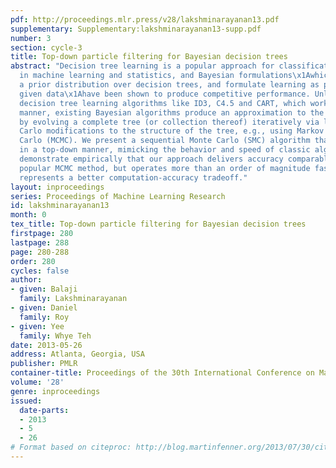 ```yaml
---
pdf: http://proceedings.mlr.press/v28/lakshminarayanan13.pdf
supplementary: Supplementary:lakshminarayanan13-supp.pdf
number: 3
section: cycle-3
title: Top-down particle filtering for Bayesian decision trees
abstract: "Decision tree learning is a popular approach for classification and regression
  in machine learning and statistics, and Bayesian formulations\x1Awhich introduce
  a prior distribution over decision trees, and formulate learning as posterior inference
  given data\x1Ahave been shown to produce competitive performance. Unlike classic
  decision tree learning algorithms like ID3, C4.5 and CART, which work in a top-down
  manner, existing Bayesian algorithms produce an approximation to the posterior distribution
  by evolving a complete tree (or collection thereof) iteratively via local Monte
  Carlo modifications to the structure of the tree, e.g., using Markov chain Monte
  Carlo (MCMC). We present a sequential Monte Carlo (SMC) algorithm that instead works
  in a top-down manner, mimicking the behavior and speed of classic algorithms. We
  demonstrate empirically that our approach delivers accuracy comparable to the most
  popular MCMC method, but operates more than an order of magnitude faster, and thus
  represents a better computation-accuracy tradeoff."
layout: inproceedings
series: Proceedings of Machine Learning Research
id: lakshminarayanan13
month: 0
tex_title: Top-down particle filtering for Bayesian decision trees
firstpage: 280
lastpage: 288
page: 280-288
order: 280
cycles: false
author:
- given: Balaji
  family: Lakshminarayanan
- given: Daniel
  family: Roy
- given: Yee
  family: Whye Teh
date: 2013-05-26
address: Atlanta, Georgia, USA
publisher: PMLR
container-title: Proceedings of the 30th International Conference on Machine Learning
volume: '28'
genre: inproceedings
issued:
  date-parts:
  - 2013
  - 5
  - 26
# Format based on citeproc: http://blog.martinfenner.org/2013/07/30/citeproc-yaml-for-bibliographies/
---
```

